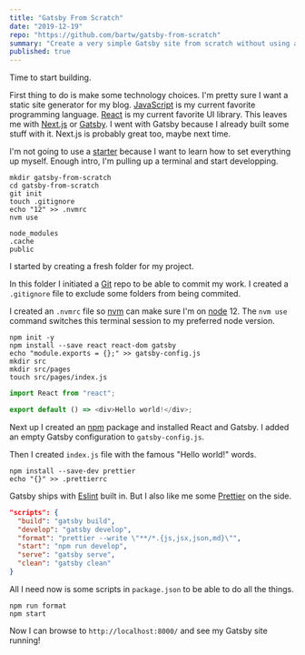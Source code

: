 ```yaml
---
title: "Gatsby From Scratch"
date: "2019-12-19"
repo: "https://github.com/bartw/gatsby-from-scratch"
summary: "Create a very simple Gatsby site from scratch without using a starter."
published: true
---
```


Time to start building.

First thing to do is make some technology choices. I'm pretty sure I want a static site generator for my blog. [JavaScript](https://developer.mozilla.org/en-US/docs/Web/JavaScript) is my current favorite programming language. [React](https://reactjs.org/) is my current favorite UI library. This leaves me with [Next.js](https://nextjs.org/) or [Gatsby](https://www.gatsbyjs.org/). I went with Gatsby because I already built some stuff with it. Next.js is probably great too, maybe next time.

I'm not going to use a [starter](https://www.gatsbyjs.org/starters/) because I want to learn how to set everything up myself. Enough intro, I'm pulling up a terminal and start developping.

```shell
mkdir gatsby-from-scratch
cd gatsby-from-scratch
git init
touch .gitignore
echo "12" >> .nvmrc
nvm use
```

```text:title=.gitignore
node_modules
.cache
public
```

I started by creating a fresh folder for my project.

In this folder I initiated a [Git](https://git-scm.com/) repo to be able to commit my work. I created a `.gitignore` file to exclude some folders from being commited.

I created an `.nvmrc` file so [nvm](https://github.com/nvm-sh/nvm) can make sure I'm on [node](https://nodejs.org/) 12. The `nvm use` command switches this terminal session to my preferred node version.

```shell
npm init -y
npm install --save react react-dom gatsby
echo "module.exports = {};" >> gatsby-config.js
mkdir src
mkdir src/pages
touch src/pages/index.js
```

```jsx:title=src/pages/index.js
import React from "react";

export default () => <div>Hello world!</div>;
```

Next up I created an [npm](https://www.npmjs.com/) package and installed React and Gatsby. I added an empty Gatsby configuration to `gatsby-config.js`.

Then I created `index.js` file with the famous "Hello world!" words.

```shell
npm install --save-dev prettier
echo "{}" >> .prettierrc
```

Gatsby ships with [Eslint](https://www.gatsbyjs.org/docs/eslint/) built in. But I also like me some [Prettier](https://prettier.io/) on the side.

```json:title=package.json
"scripts": {
  "build": "gatsby build",
  "develop": "gatsby develop",
  "format": "prettier --write \"**/*.{js,jsx,json,md}\"",
  "start": "npm run develop",
  "serve": "gatsby serve",
  "clean": "gatsby clean"
}
```

All I need now is some scripts in `package.json` to be able to do all the things.

```shell
npm run format
npm start
```

Now I can browse to `http://localhost:8000/` and see my Gatsby site running!

